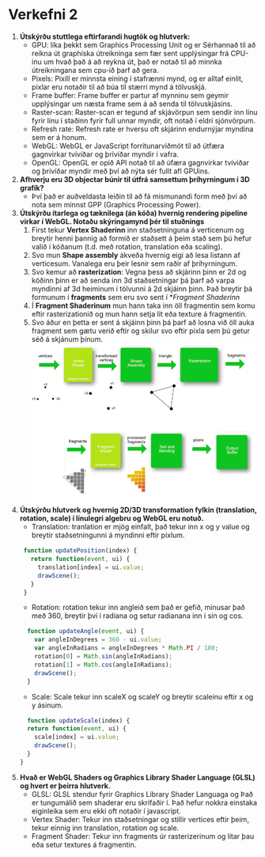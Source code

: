 # Verkefni 2

1. **Útskýrðu stuttlega eftirfarandi hugtök og hlutverk:**
   * GPU: líka þekkt sem Graphics Processing Unit og er Sérhannað til að reikna út graphíska útreikninga sem fær sent upplýsingar frá CPU-inu um hvað það á að reykna út, það er notað til að minnka útreikningana sem cpu-ið þarf að gera.
   * Pixels: Pixill er minnsta eining í stafrænni mynd, og er alltaf einlit, pixlar eru notaðir til að búa til stærri mynd á tölvuskjá.
   * Frame buffer: Frame buffer er partur af mynninu sem geymir upplýsingar um næsta frame sem á að senda til tölvuskjásins.
   * Raster-scan: Raster-scan er tegund af skjávörpun sem sendir inn línu fyrir línu í staðinn fyrir full unnar myndir, oft notað í eldri sjónvörpum. 
   * Refresh rate: Refresh rate er hversu oft skjárinn endurnýjar myndina sem er á honum.
   * WebGL: WebGL er JavaScript forritunarviðmót til að útfæra gagnvirkar tvívíðar og þrívíðar myndir í vafra. 
   * OpenGL: OpenGL er opið API notað til að úfæra gagnvirkar tvívíðar og þrívíðar myndir með því að nýta sér fullt afl GPUins.
2. **Afhverju eru 3D objectar búnir til útfrá samsettum þríhyrningum í 3D grafík?**
   * Því það er auðveldasta leiðin til að fá mismunandi form með því að nota sem minnst GPP (Graphics Processing Power).
3. **Útskýrðu ítarlega og tæknilega (án kóða) hvernig rendering pipeline virkar í WebGL.
Notaðu skýringamynd þér til stuðnings**
   1. First tekur **Vertex Shaderinn** inn staðsetninguna á verticenum og breytir henni þannig að formið er staðsett á þeim stað sem þú hefur valið í kóðanum (t.d. með rotation, translation eða scaling).
   2. Svo mun **Shape assembly** ákveða hvernig eigi að lesa listann af verticesum. Vanalega eru þeir lesnir sem raðir af þríhyrningum.
   3. Svo kemur að **rasterization**: Vegna þess að skjárinn þinn er 2d og kóðinn þinn er að senda inn 3d staðsetningar þá þarf að varpa myndinni af 3d heiminum í tölvunni á 2d skjáinn þinn. Það breytir þá formunum í **fragments** sem eru svo sent í **Fragment Shaderinn*
   4. Í **Fragment Shaderinum** mun hann taka inn öll fragmentin sem komu eftir rasterizationið og mun hann setja lit eða texture á fragmentin.
   5. Svo áður en þetta er sent á skjáinn þinn þá þarf að losna við öll auka fragment sem gætu verið eftir og skilur svo eftir pixla sem þú getur séð á skjánum þínum.
![GraphicsPipeline](/FOR-Verkefni-2/renderpipeline.jpg)
4. **Útskýrðu hlutverk og hvernig 2D/3D transformation fylkin (translation, rotation,
scale) í línulegri algebru og WebGL eru notuð.**
   * Translation: tranlation er mjög einfalt, það tekur inn x og y value og breytir staðsetningunni á myndinni eftir pixlum.
   ```javascript
    function updatePosition(index) {
      return function(event, ui) {
        translation[index] = ui.value;
        drawScene();
      }
    }
   ```
   * Rotation: rotation tekur inn angleið sem það er gefið, mínusar það með 360, breytir því í radiana og setur radianana inn i sin og cos.
    ```javascript
      function updateAngle(event, ui) {
        var angleInDegrees = 360 - ui.value;
        var angleInRadians = angleInDegrees * Math.PI / 180;
        rotation[0] = Math.sin(angleInRadians);
        rotation[1] = Math.cos(angleInRadians);
        drawScene();
      }
    ```
   * Scale: Scale tekur inn scaleX og scaleY og breytir scaleinu eftir x og y ásinum.
    ```javascript
      function updateScale(index) {
      return function(event, ui) {
        scale[index] = ui.value;
        drawScene();
      }
    }
    ```
5. **Hvað er WebGL Shaders og Graphics Library Shader Language (GLSL) og hvert er
þeirra hlutverk.**
   * GLSL: GLSL stendur fyrir Graphics Library Shader Languaga og Það er tungumálið sem shaderar eru skrifaðir í. Það hefur nokkra einstaka eiginleika sem eru ekki oft notaðir í javascript.
   * Vertex Shader: Tekur inn staðsetningar og stillir vertices eftir þeim, tekur einnig inn translation, rotation og scale.
   * Fragment Shader: Tekur inn fragments úr rasterizerinum og litar þau eða setur textures á fragmentin.
